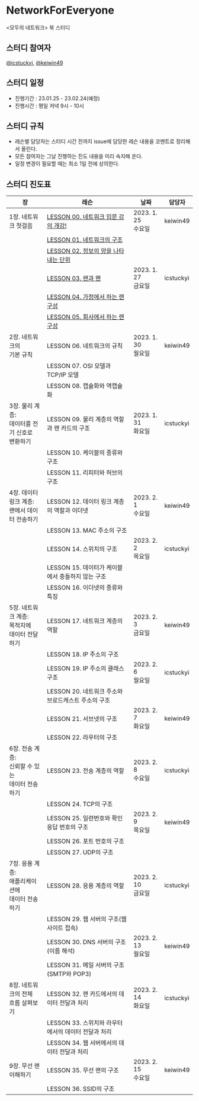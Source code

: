# NetworkForEveryone
&lt;모두의 네트워크> 북 스터디

## 스터디 참여자
[@icstuckyi](https://github.com/icstuckyi), [@keiwin49](https://github.com/keiwin49)

## 스터디 일정
- 진행기간 : 23.01.25 - 23.02.24(예정)
- 진행시간 : 평일 저녁 9시 - 10시

## 스터디 규칙
- 레슨별 담당자는 스터디 시간 전까지 issue에 담당한 레슨 내용을 코멘트로 정리해서 올린다. 
- 모든 참여자는 그날 진행하는 진도 내용을 미리 숙지해 온다. 
- 일정 변경이 필요할 때는 최소 1일 전에 상의한다. 

## 스터디 진도표
장 | 레슨 | 날짜 | 담당자
-- | -- | -- | --
1장. 네트워크 첫걸음 | [LESSON 00. 네트워크   입문 강의 개강!](https://github.com/icstuckyi/NetworkForEveryone/issues/2#issue-1552973413) | 2023. 1. 25 <br/>수요일 | keiwin49
  | [LESSON 01.   네트워크의 구조](https://github.com/icstuckyi/NetworkForEveryone/issues/2#issuecomment-1400230190) |   |  
  | [LESSON 02. 정보의   양을 나타내는 단위](https://github.com/icstuckyi/NetworkForEveryone/issues/2#issuecomment-1400230339) |   |  
  | [LESSON 03. 랜과 왠](https://github.com/icstuckyi/NetworkForEveryone/issues/2#issuecomment-1404889785) | 2023. 1. 27 <br/>금요일 | icstuckyi
  | [LESSON 04. 가정에서   하는 랜 구성](https://github.com/icstuckyi/NetworkForEveryone/issues/2#issuecomment-1404894322) |   |  
  | [LESSON 05. 회사에서   하는 랜 구성](https://github.com/icstuckyi/NetworkForEveryone/issues/2#issuecomment-1404906111) |   |  
2장. 네트워크의 <br/>기본 규칙 | LESSON 06.   네트워크의 규칙 | 2023. 1. 30 <br/>월요일 | keiwin49
  | LESSON 07. OSI   모델과 TCP/IP 모델 |   |  
  | LESSON 08. 캡슐화와   역캡슐화 |   |  
3장. 물리 계층: <br/>데이터를 전기 신호로 <br/>변환하기 | LESSON 09. 물리   계층의 역할과 랜 카드의 구조 | 2023. 1. 31 <br/>화요일 | icstuckyi
  | LESSON 10. 케이블의   종류와 구조 |   |  
  | LESSON 11. 리피터와   허브의 구조 |   |  
4장. 데이터 링크 계층: <br/>랜에서 데이터 전송하기 | LESSON 12. 데이터   링크 계층의 역할과 이더넷 | 2023. 2. 1 <br/>수요일 | keiwin49
  | LESSON 13. MAC   주소의 구조 |   |  
  | LESSON 14. 스위치의   구조 | 2023. 2. 2 <br/>목요일 | icstuckyi
  | LESSON 15. 데이터가   케이블에서 충돌하지 않는 구조 |   |  
  | LESSON 16. 이더넷의   종류와 특징 |   |  
5장. 네트워크 계층: <br/>목적지에 <br/>데이터 전달하기 | LESSON 17. 네트워크   계층의 역할 | 2023. 2. 3 <br/>금요일 | keiwin49
  | LESSON 18. IP   주소의 구조 |   |  
  | LESSON 19. IP   주소의 클래스 구조 | 2023. 2. 6 <br/>월요일 | icstuckyi
  | LESSON 20. 네트워크   주소와 브로드캐스트 주소의 구조 |   |  
  | LESSON 21. 서브넷의   구조 | 2023. 2. 7 <br/>화요일 | keiwin49
  | LESSON 22. 라우터의   구조 |   |  
6장. 전송 계층: <br/>신뢰할   수 있는 <br/>데이터 전송하기 | LESSON 23. 전송   계층의 역할 | 2023. 2. 8 <br/>수요일 | icstuckyi
  | LESSON 24. TCP의   구조 |   |  
  | LESSON 25. 일련번호와 확인 응답 번호의 구조 | 2023. 2. 9 <br/>목요일 | keiwin49
  | LESSON 26. 포트   번호의 구조 |   |  
  | LESSON 27. UDP의   구조 |   |  
7장. 응용 계층: <br/>애플리케이션에 <br/>데이터 전송하기 | LESSON 28. 응용   계층의 역할 | 2023. 2. 10 <br/>금요일 | icstuckyi
  | LESSON 29. 웹   서버의 구조(웹 사이트 접속) |   |  
  | LESSON 30. DNS   서버의 구조(이름 해석) | 2023. 2. 13 <br/>월요일 | keiwin49
  | LESSON 31. 메일   서버의 구조(SMTP와 POP3) |   |  
8장. 네트워크의 전체 <br/>흐름 살펴보기 | LESSON 32. 랜   카드에서의 데이터 전달과 처리 | 2023. 2. 14 <br/>화요일 | icstuckyi
  | LESSON 33. 스위치와   라우터에서의 데이터 전달과 처리 |   |  
  | LESSON 34. 웹   서버에서의 데이터 전달과 처리 |   |  
9장. 무선 랜 이해하기 | LESSON 35. 무선   랜의 구조 | 2023. 2. 15 <br/>수요일 | keiwin49
  | LESSON 36. SSID의 구조 |   |  
